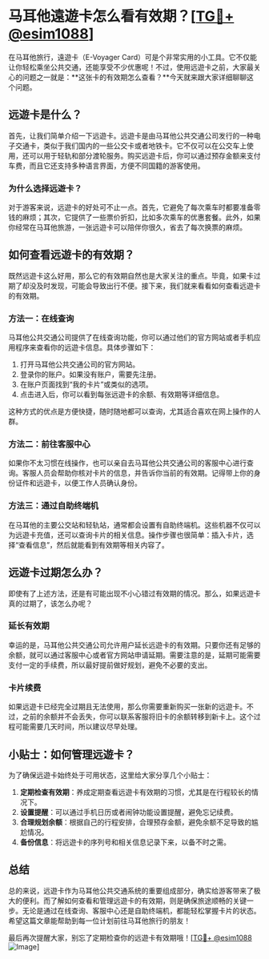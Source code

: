 # 马耳他遠遊卡怎么看有效期？[[TG💪+ @esim1088](https://t.me/s/esim1088)]

在马耳他旅行，遠遊卡（E-Voyager Card）可是个非常实用的小工具。它不仅能让你轻松乘坐公共交通，还能享受不少优惠呢！不过，使用远遊卡之前，大家最关心的问题之一就是：**这张卡的有效期怎么查看？**今天就来跟大家详细聊聊这个问题。

## 远遊卡是什么？

首先，让我们简单介绍一下远遊卡。远遊卡是由马耳他公共交通公司发行的一种电子交通卡，类似于我们国内的一些公交卡或者地铁卡。它不仅可以在公交车上使用，还可以用于轻轨和部分渡轮服务。购买远遊卡后，你可以通过预存金额来支付车费，而且它还支持多种语言界面，方便不同国籍的游客使用。

### 为什么选择远遊卡？

对于游客来说，远遊卡的好处可不止一点。首先，它避免了每次乘车时都要准备零钱的麻烦；其次，它提供了一些票价折扣，比如多次乘车的优惠套餐。此外，如果你经常在马耳他旅游，一张远遊卡可以陪伴你很久，省去了每次换票的麻烦。

## 如何查看远遊卡的有效期？

既然远遊卡这么好用，那么它的有效期自然也是大家关注的重点。毕竟，如果卡过期了却没及时发现，可能会导致出行不便。接下来，我们就来看看如何查看远遊卡的有效期。

### 方法一：在线查询

马耳他公共交通公司提供了在线查询功能，你可以通过他们的官方网站或者手机应用程序来查看你的远遊卡信息。具体步骤如下：

1. 打开马耳他公共交通公司的官方网站。
2. 登录你的账户。如果没有账户，需要先注册。
3. 在账户页面找到“我的卡片”或类似的选项。
4. 点击进入后，你可以看到每张远遊卡的余额、有效期等详细信息。

这种方式的优点是方便快捷，随时随地都可以查询，尤其适合喜欢在网上操作的人群。

### 方法二：前往客服中心

如果你不太习惯在线操作，也可以亲自去马耳他公共交通公司的客服中心进行查询。客服人员会帮助你核对卡片的信息，并告诉你当前的有效期。记得带上你的身份证件和远遊卡，以便工作人员确认身份。

### 方法三：通过自助终端机

在马耳他的主要公交站和轻轨站，通常都会设置有自助终端机。这些机器不仅可以为远遊卡充值，还可以查询卡片的相关信息。操作步骤也很简单：插入卡片，选择“查看信息”，然后就能看到有效期等相关内容了。

## 远遊卡过期怎么办？

即使有了上述方法，还是有可能出现不小心错过有效期的情况。那么，如果远遊卡真的过期了，该怎么办呢？

### 延长有效期

幸运的是，马耳他公共交通公司允许用户延长远遊卡的有效期。只要你还有足够的余额，就可以通过客服中心或者官方网站申请延期。需要注意的是，延期可能需要支付一定的手续费，所以最好提前做好规划，避免不必要的支出。

### 卡片续费

如果远遊卡已经完全过期且无法使用，那么你需要重新购买一张新的远遊卡。不过，之前的余额并不会丢失，你可以联系客服将旧卡的余额转移到新卡上。这个过程可能需要几天时间，所以建议尽早处理。

## 小贴士：如何管理远遊卡？

为了确保远遊卡始终处于可用状态，这里给大家分享几个小贴士：

1. **定期检查有效期**：养成定期查看远遊卡有效期的习惯，尤其是在行程较长的情况下。
2. **设置提醒**：可以通过手机日历或者闹钟功能设置提醒，避免忘记续费。
3. **合理规划余额**：根据自己的行程安排，合理预存金额，避免余额不足导致的尴尬情况。
4. **备份信息**：将远遊卡的序列号和相关信息记录下来，以备不时之需。

## 总结

总的来说，远遊卡作为马耳他公共交通系统的重要组成部分，确实给游客带来了极大的便利。而了解如何查看和管理远遊卡的有效期，则是确保旅途顺畅的关键一步。无论是通过在线查询、客服中心还是自助终端机，都能轻松掌握卡片的状态。希望这篇文章能帮助到每一位计划前往马耳他旅行的朋友！

最后再次提醒大家，别忘了定期检查你的远遊卡有效期哦！[[TG💪+ @esim1088](https://t.me/s/esim1088) ![Image](https://i.postimg.cc/4NQfJmqS/Snipaste-2025-05-13-00-14-12.png)]